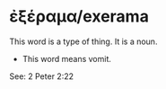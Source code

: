 # ἐξέραμα/exerama
This word is a type of thing. It is a noun.

* This word means vomit.

See: 2 Peter 2:22
